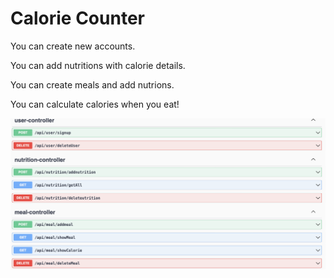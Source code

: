 # Calorie Counter

You can create new accounts.  
  
You can add nutritions with calorie details.  
  
You can create meals and add nutrions.  
  
You can calculate calories when you eat!  


<p float="center">
  <img src="https://github.com/Emrecsmsk/calorie_counter_backend/blob/main/git.png?raw=true"/> 
</p>
